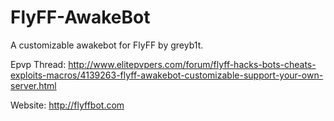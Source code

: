 # FlyFF-AwakeBot
A customizable awakebot for FlyFF by greyb1t.

Epvp Thread: http://www.elitepvpers.com/forum/flyff-hacks-bots-cheats-exploits-macros/4139263-flyff-awakebot-customizable-support-your-own-server.html

Website: http://flyffbot.com
